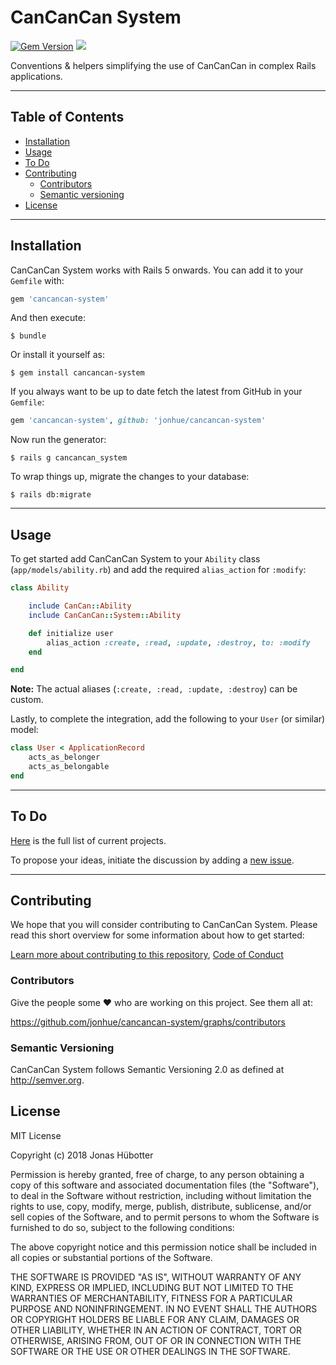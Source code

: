# CanCanCan System

[![Gem Version](https://badge.fury.io/rb/cancancan-system.svg)](https://badge.fury.io/rb/cancancan-system) <img src="https://travis-ci.org/jonhue/cancancan-system.svg?branch=master" />

Conventions & helpers simplifying the use of CanCanCan in complex Rails applications.

---

## Table of Contents

* [Installation](#installation)
* [Usage](#usage)
* [To Do](#to-do)
* [Contributing](#contributing)
    * [Contributors](#contributors)
    * [Semantic versioning](#semantic-versioning)
* [License](#license)

---

## Installation

CanCanCan System works with Rails 5 onwards. You can add it to your `Gemfile` with:

```ruby
gem 'cancancan-system'
```

And then execute:

    $ bundle

Or install it yourself as:

    $ gem install cancancan-system

If you always want to be up to date fetch the latest from GitHub in your `Gemfile`:

```ruby
gem 'cancancan-system', github: 'jonhue/cancancan-system'
```

Now run the generator:

    $ rails g cancancan_system

To wrap things up, migrate the changes to your database:

    $ rails db:migrate

---

## Usage

To get started add CanCanCan System to your `Ability` class (`app/models/ability.rb`) and add the required `alias_action` for `:modify`:

```ruby
class Ability

    include CanCan::Ability
    include CanCanCan::System::Ability

    def initialize user
        alias_action :create, :read, :update, :destroy, to: :modify
    end

end
```

**Note:** The actual aliases (`:create, :read, :update, :destroy`) can be custom.

Lastly, to complete the integration, add the following to your `User` (or similar) model:

```ruby
class User < ApplicationRecord
    acts_as_belonger
    acts_as_belongable
end
```

---

## To Do

[Here](https://github.com/jonhue/cancancan-system/projects/1) is the full list of current projects.

To propose your ideas, initiate the discussion by adding a [new issue](https://github.com/jonhue/cancancan-system/issues/new).

---

## Contributing

We hope that you will consider contributing to CanCanCan System. Please read this short overview for some information about how to get started:

[Learn more about contributing to this repository](CONTRIBUTING.md), [Code of Conduct](CODE_OF_CONDUCT.md)

### Contributors

Give the people some :heart: who are working on this project. See them all at:

https://github.com/jonhue/cancancan-system/graphs/contributors

### Semantic Versioning

CanCanCan System follows Semantic Versioning 2.0 as defined at http://semver.org.

## License

MIT License

Copyright (c) 2018 Jonas Hübotter

Permission is hereby granted, free of charge, to any person obtaining a copy
of this software and associated documentation files (the "Software"), to deal
in the Software without restriction, including without limitation the rights
to use, copy, modify, merge, publish, distribute, sublicense, and/or sell
copies of the Software, and to permit persons to whom the Software is
furnished to do so, subject to the following conditions:

The above copyright notice and this permission notice shall be included in all
copies or substantial portions of the Software.

THE SOFTWARE IS PROVIDED "AS IS", WITHOUT WARRANTY OF ANY KIND, EXPRESS OR
IMPLIED, INCLUDING BUT NOT LIMITED TO THE WARRANTIES OF MERCHANTABILITY,
FITNESS FOR A PARTICULAR PURPOSE AND NONINFRINGEMENT. IN NO EVENT SHALL THE
AUTHORS OR COPYRIGHT HOLDERS BE LIABLE FOR ANY CLAIM, DAMAGES OR OTHER
LIABILITY, WHETHER IN AN ACTION OF CONTRACT, TORT OR OTHERWISE, ARISING FROM,
OUT OF OR IN CONNECTION WITH THE SOFTWARE OR THE USE OR OTHER DEALINGS IN THE
SOFTWARE.
